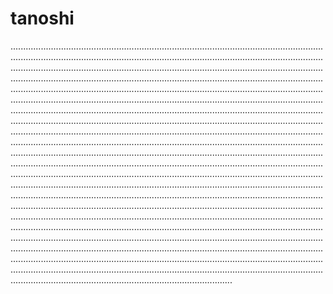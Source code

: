 # tanoshi
................................................................................................................................................................................................................................................................................................................................................................................................................................................................................................................................................................................................................................................................................................................................................................................................................................................................................................................................................................................................................................................................................................................................................................................................................................................................................................................................................................................................................................................................................................................................................................................................................................................................................................................................................................................................................................................................................................................................................................................................................................................................................................................................................................................................................................................................................................................................................................................................................................................................................................................................................................................................................................................................................................................................................................................................................................................................................................................................